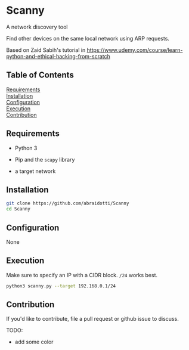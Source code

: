 # Scanny

A network discovery tool

Find other devices on the same local network using ARP requests.

Based on Zaid Sabih's tutorial in <https://www.udemy.com/course/learn-python-and-ethical-hacking-from-scratch>

## Table of Contents

[Requirements](##Requirements)  
[Installation](##Installation)  
[Configuration](##Configuration)  
[Execution](##Execution)  
[Contribution](##Contribution)  

## Requirements

- Python 3

- Pip and the `scapy` library

- a target network

## Installation

```bash
git clone https://github.com/abraidotti/Scanny
cd Scanny
```

## Configuration

None

## Execution

Make sure to specify an IP with a CIDR block. `/24` works best.

```bash
python3 scanny.py --target 192.168.0.1/24
```

## Contribution

If you'd like to contribute, file a pull request or github issue to discuss.

TODO:

- add some color
